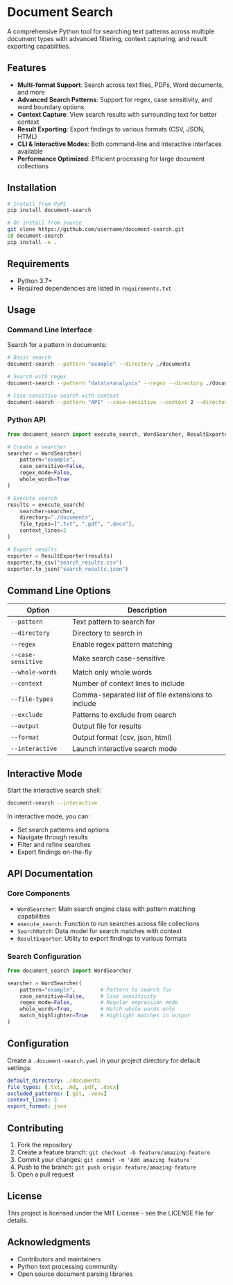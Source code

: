 # Document Search

A comprehensive Python tool for searching text patterns across multiple document types with advanced filtering, context capturing, and result exporting capabilities.

## Features

- **Multi-format Support**: Search across text files, PDFs, Word documents, and more
- **Advanced Search Patterns**: Support for regex, case sensitivity, and word boundary options
- **Context Capture**: View search results with surrounding text for better context
- **Result Exporting**: Export findings to various formats (CSV, JSON, HTML)
- **CLI & Interactive Modes**: Both command-line and interactive interfaces available
- **Performance Optimized**: Efficient processing for large document collections

## Installation

```bash
# Install from PyPI
pip install document-search

# Or install from source
git clone https://github.com/username/document-search.git
cd document-search
pip install -e .
```

## Requirements

- Python 3.7+
- Required dependencies are listed in `requirements.txt`

## Usage

### Command Line Interface

Search for a pattern in documents:

```bash
# Basic search
document-search --pattern "example" --directory ./documents

# Search with regex
document-search --pattern "data\s+analysis" --regex --directory ./documents

# Case-sensitive search with context
document-search --pattern "API" --case-sensitive --context 2 --directory ./documents
```

### Python API

```python
from document_search import execute_search, WordSearcher, ResultExporter

# Create a searcher
searcher = WordSearcher(
    pattern="example",
    case_sensitive=False,
    regex_mode=False,
    whole_words=True
)

# Execute search
results = execute_search(
    searcher=searcher,
    directory="./documents",
    file_types=[".txt", ".pdf", ".docx"],
    context_lines=2
)

# Export results
exporter = ResultExporter(results)
exporter.to_csv("search_results.csv")
exporter.to_json("search_results.json")
```

## Command Line Options

| Option | Description |
|--------|-------------|
| `--pattern` | Text pattern to search for |
| `--directory` | Directory to search in |
| `--regex` | Enable regex pattern matching |
| `--case-sensitive` | Make search case-sensitive |
| `--whole-words` | Match only whole words |
| `--context` | Number of context lines to include |
| `--file-types` | Comma-separated list of file extensions to include |
| `--exclude` | Patterns to exclude from search |
| `--output` | Output file for results |
| `--format` | Output format (csv, json, html) |
| `--interactive` | Launch interactive search mode |

## Interactive Mode

Start the interactive search shell:

```bash
document-search --interactive
```

In interactive mode, you can:
- Set search patterns and options
- Navigate through results
- Filter and refine searches
- Export findings on-the-fly

## API Documentation

### Core Components

- `WordSearcher`: Main search engine class with pattern matching capabilities
- `execute_search`: Function to run searches across file collections
- `SearchMatch`: Data model for search matches with context
- `ResultExporter`: Utility to export findings to various formats

### Search Configuration

```python
from document_search import WordSearcher

searcher = WordSearcher(
    pattern="example",        # Pattern to search for
    case_sensitive=False,     # Case sensitivity
    regex_mode=False,         # Regular expression mode
    whole_words=True,         # Match whole words only
    match_highlighter=True    # Highlight matches in output
)
```

## Configuration

Create a `.document-search.yaml` in your project directory for default settings:

```yaml
default_directory: ./documents
file_types: [.txt, .md, .pdf, .docx]
excluded_patterns: [.git, .venv]
context_lines: 2
export_format: json
```

## Contributing

1. Fork the repository
2. Create a feature branch: `git checkout -b feature/amazing-feature`
3. Commit your changes: `git commit -m 'Add amazing feature'`
4. Push to the branch: `git push origin feature/amazing-feature`
5. Open a pull request

## License

This project is licensed under the MIT License - see the LICENSE file for details.

## Acknowledgments

- Contributors and maintainers
- Python text processing community
- Open source document parsing libraries